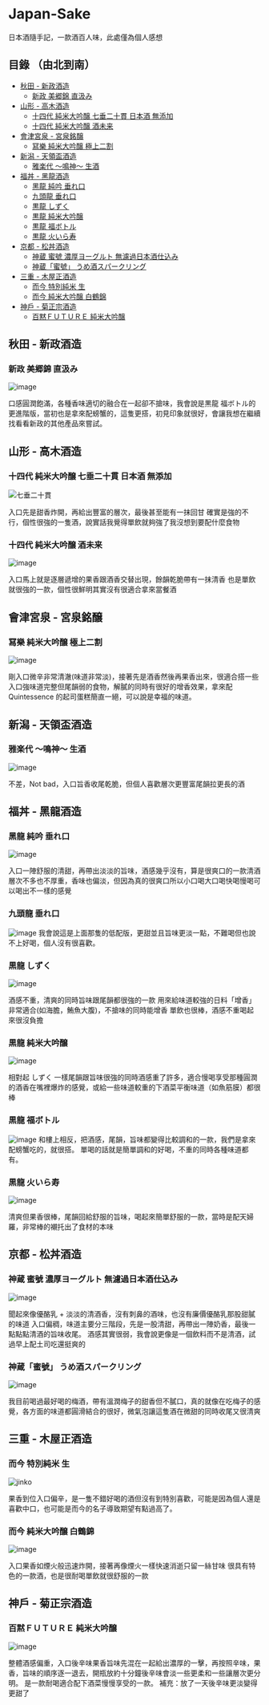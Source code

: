 # Japan-Sake
日本酒隨手記，一款酒百人味，此處僅為個人感想

## 目錄 （由北到南）
- [秋田 - 新政酒造](#秋田---新政酒造)
  - [新政 美郷錦 直汲み](#新政-美郷錦-直汲み)
- [山形 - 高木酒造](#山形---高木酒造)
  - [十四代 純米大吟醸 七垂二十貫 日本酒 無添加](#十四代-純米大吟醸-七垂二十貫-日本酒-無添加)
  - [十四代 純米大吟醸 酒未来](#十四代-純米大吟醸-酒未来)
- [會津宮泉 - 宮泉銘醸](#會津宮泉---宮泉銘醸)
  - [冩樂 純米大吟醸 極上二割](#冩樂-純米大吟醸-極上二割)
- [新潟 - 天領盃酒造](#新潟---天領盃酒造)
  - [雅楽代 ～鳴神～ 生酒](#雅楽代-鳴神-生酒)
- [福丼 - 黑龍酒造](#福丼---黑龍酒造)
  - [黑龍 純吟 垂れ口](#黑龍-純吟-垂れ口)
  - [九頭⿓ 垂れ⼝](#九頭-垂れ)
  - [黒龍 しずく](#黒龍-しずく)
  - [黒龍 純米大吟醸](#黒龍-純米大吟醸)
  - [黒龍 福ボトル](#黒龍-福ボトル)
  - [黒龍 ⽕いら寿](#黒龍-いら寿)
- [京都 - 松丼酒造](#京都---松丼酒造)
  - [神蔵 蜜號 濃厚ヨーグルト 無濾過日本酒仕込み](#神蔵-蜜號-濃厚ヨーグルト-無濾過日本酒仕込み)
  - [神蔵「蜜號」 うめ酒スパークリング](#神蔵蜜號-うめ酒スパークリング)
- [三重 - 木屋正酒造](#三重---木屋正酒造)
  - [而今 特別純米 生](#而今-特別純米-生)
  - [而今 純米大吟醸 白鶴錦](#而今-純米大吟醸-白鶴錦)
- [神戶 - 菊正宗酒造](#神戶---菊正宗酒造)
  - [百黙ＦＵＴＵＲＥ 純米大吟醸](#百黙ｆｕｔｕｒｅ-純米大吟醸)

## 秋田 - 新政酒造

### 新政 美郷錦 直汲み
![image](https://hackmd.io/_uploads/ry006pO5Jx.png)

口感圓潤飽滿，各種香味適切的融合在一起卻不搶味，我會說是黒龍 福ボトル的更進階版，當初也是拿來配螃蟹的，這隻更搭，初見印象就很好，會讓我想在繼續找看看新政的其他產品來嘗試。

## 山形 - 高木酒造

### 十四代 純米大吟醸 七垂二十貫 日本酒 無添加
![七垂二十貫](https://hackmd.io/_uploads/BkrhXodqJl.jpg)

入口先是甜香炸開，再給出豐富的層次，最後甚至能有一抹回甘
確實是強的不行，個性很強的一隻酒，說實話我覺得單飲就夠強了我沒想到要配什麼食物

### 十四代 純米大吟醸 酒未来
![image](https://hackmd.io/_uploads/ByzPEs_9Je.png)

入口馬上就是逐層遞增的果香跟酒香交替出現，餘韻乾脆帶有一抹清香
也是單飲就很強的一款，個性很鮮明其實沒有很適合拿來當餐酒

## 會津宮泉 - 宮泉銘醸

### 冩樂 純米大吟醸 極上二割
![image](https://hackmd.io/_uploads/HykBIs_91x.png)

剛入口微辛非常清澈(味道非常淡)，接著先是酒香然後再果香出來，很適合搭一些入口強味道完整但尾韻弱的食物，解膩的同時有很好的增香效果，拿來配 Quintessence 的起司蛋糕簡直一絕，可以說是幸福的味道。

## 新潟 - 天領盃酒造

### 雅楽代 ～鳴神～ 生酒
![image](https://hackmd.io/_uploads/H1Nk5s_qkx.png)

不差，Not bad，入口旨香收尾乾脆，但個人喜歡層次更豐富尾韻拉更長的酒

## 福丼 - 黑龍酒造

### 黑龍 純吟 垂れ口
![image](https://hackmd.io/_uploads/Hy6C75uckg.png)

入口一陣舒服的清甜，再帶出淡淡的旨味，酒感幾乎沒有，算是很爽口的一款清酒
層次不多也不厚重，香味也偏淡，但因為真的很爽口所以小口喝大口喝快喝慢喝可以喝出不一樣的感覺

### 九頭⿓ 垂れ⼝
![image](https://hackmd.io/_uploads/SygsZi_51g.jpg)
我會說這是上面那隻的低配版，更甜並且旨味更淡一點，不難喝但也說不上好喝，個人沒有很喜歡。

### 黒龍 しずく
![image](https://hackmd.io/_uploads/rJ-gWjOqkg.jpg)

酒感不重，清爽的同時旨味跟尾韻都很強的一款
用來給味道較強的日料「增香」非常適合(如海膽，鮪魚大腹)，不搶味的同時能增香
單飲也很棒，酒感不重喝起來很沒負擔

### 黒龍 純米大吟醸
![image](https://hackmd.io/_uploads/HkyZI5Ocyl.jpg)

相對起 しずく 一樣尾韻跟旨味很強的同時酒感重了許多，適合慢喝享受那種圓潤的酒香在嘴裡爆炸的感覺，或給一些味道較重的下酒菜平衡味道（如魚筋膜）都很棒

### 黒龍 福ボトル
![image](https://hackmd.io/_uploads/SJVSJiucJl.jpg)
和樓上相反，把酒感，尾韻，旨味都變得比較調和的一款，我們是拿來配螃蟹吃的，就很搭。
單喝的話就是簡單調和的好喝，不重的同時各種味道都有。

### 黒龍 ⽕いら寿
![image](https://hackmd.io/_uploads/HkvYlo_c1l.jpg)

清爽但果香很棒，尾韻回給舒服的旨味，喝起來簡單舒服的一款，當時是配天婦羅，非常棒的襯托出了食材的本味

## 京都 - 松丼酒造

### 神蔵 蜜號 濃厚ヨーグルト 無濾過日本酒仕込み
![image](https://hackmd.io/_uploads/rk1Tgcu91x.png)

聞起來像優酪乳 + 淡淡的清酒香，沒有刺鼻的酒味，也沒有廉價優酪乳那股甜膩的味道
入口偏稠，味道主要分三階段，先是一股清甜，再帶出一陣奶香，最後一點點點清酒的旨味收尾。
酒感其實很弱，我會說更像是一個飲料而不是清酒，試過早上配土司吃還挺爽的

### 神蔵「蜜號」 うめ酒スパークリング
![image](https://hackmd.io/_uploads/SJup9PY5kl.png)

我目前喝過最好喝的梅酒，帶有溫潤梅子的甜香但不膩口，真的就像在吃梅子的感覺，各方面的味道都圓滑結合的很好，微氣泡讓這隻酒在微甜的同時收尾又很清爽

## 三重 - 木屋正酒造

### 而今 特別純米 生
![jinko](https://hackmd.io/_uploads/SJoeTpdqyl.jpg)

果香到位入口偏辛，是一隻不錯好喝的酒但沒有到特別喜歡，可能是因為個人還是喜歡中口，也可能是而今的名子導致期望有點過高了。

### 而今 純米大吟醸 白鶴錦
![image](https://hackmd.io/_uploads/H1d5_625yg.png)

入口果香如煙火般迅速炸開，接著再像煙火一樣快速消逝只留一絲甘味
很具有特色的一款酒，也是很耐喝單飲就很舒服的一款

## 神戶 - 菊正宗酒造

### 百黙ＦＵＴＵＲＥ 純米大吟醸
![image](https://hackmd.io/_uploads/rkt7Ya25kl.png)

整體酒感偏重，入口後辛味果香旨味先混在一起給出濃厚的一擊，再按照辛味，果香，旨味的順序逐一退去，開瓶放約十分鐘後辛味會淡一些更柔和一些讓層次更分明。
是一款耐喝適合配下酒菜慢慢享受的一款。
補充：放了一天後辛味更淡變得更甜了

